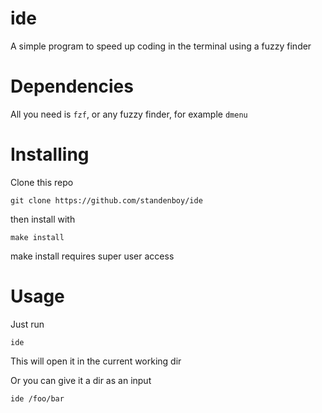 # ide
A simple program to speed up coding in the terminal using a fuzzy finder

# Dependencies
All you need is `fzf`, or any fuzzy finder, for example `dmenu`

# Installing
Clone this repo

`git clone https://github.com/standenboy/ide`

then install with

`make install`

make install requires super user access

# Usage
Just run 

`ide` 

This will open it in the current working dir

Or you can give it a dir as an input

`ide /foo/bar`
